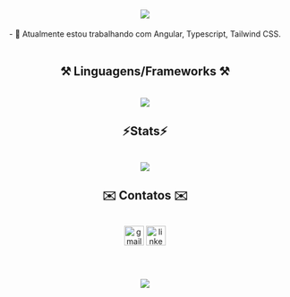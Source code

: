<h1 align="center">
<img src="https://readme-typing-svg.herokuapp.com/?font=Righteous&size=35&center=true&vCenter=true&width=500&height=70&duration=4000&lines=Olá!+👋;+me+chamo+Bruno!;" />
</h1>

<div  align="center">
- 💼 Atualmente estou trabalhando com Angular, Typescript, Tailwind CSS.
</div>

<br />

<h2 align="center"> ⚒️ Linguagens/Frameworks ⚒️</h2>

<br />

<div align="center">
  <img src="https://skillicons.dev/icons?i=react,html,css,figma,tailwind,typescript" />
</div>

<h2 align="center">⚡Stats⚡</h2>

<br />

<div align="center" >
  <picture>
    <source
      srcset="https://github-readme-stats.vercel.app/api?username=brunodesouza2007&show_icons=true&theme=dark"
      media="(prefers-color-scheme: dark)"
    />
    <source
      srcset="https://github-readme-stats.vercel.app/api?username=artur-debv&show_icons=true"
      media="(prefers-color-scheme: light), (prefers-color-scheme: no-preference)"
    />
    <img src="https://github-readme-stats.vercel.app/api?username=artur-debv&show_icons=true" />
  </picture>
</div>

<h2 align="center">✉️ Contatos ✉️</h2>

<br />

<div align="center">
  <a href="mailto:brunodesouzaborgespessoal@gmail.com"><img src="https://img.shields.io/static/v1?message=Gmail&logo=gmail&label=&color=D14836&logoColor=white&labelColor=&style=for-the-badge" height="35" alt="gmail logo"  /></a>
  <a href="https://www.linkedin.com/in/bruno-de-souza-borges/"><img src="https://img.shields.io/static/v1?message=LinkedIn&logo=linkedin&label=&color=0077B5&logoColor=white&labelColor=&style=for-the-badge" height="35" alt="linkedin logo"  /></a>
</div>

<br />

<h1 align="center">
<img src="https://readme-typing-svg.herokuapp.com/?font=Righteous&size=35&center=true&vCenter=true&width=500&height=70&duration=4000&lines=Obrigado+pela+atenção!;" />
</h1>
